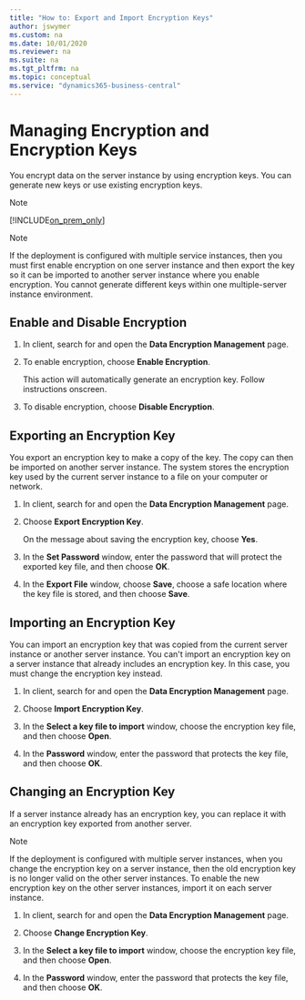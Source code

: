 ```yaml
---
title: "How to: Export and Import Encryption Keys"
author: jswymer
ms.custom: na
ms.date: 10/01/2020
ms.reviewer: na
ms.suite: na
ms.tgt_pltfrm: na
ms.topic: conceptual
ms.service: "dynamics365-business-central"
---
```


# Managing Encryption and Encryption Keys

You encrypt data on the server instance by using encryption keys. You can generate new keys or use existing encryption keys.  

> [!NOTE]
> [!INCLUDE[on_prem_only](../developer/includes/on_prem_only.md)]

> [!NOTE]  
>  If the deployment is configured with multiple service instances, then you must first enable encryption on one server instance and then export the key so it can be imported to another server instance where you enable encryption. You cannot generate different keys within one multiple-server instance environment.  

## <a name="encryption"></a> Enable and Disable Encryption

1.  In client, search for and open the **Data Encryption Management** page.

2.  To enable encryption, choose **Enable Encryption**.

    This action will automatically generate an encryption key. Follow instructions onscreen.  

2.  To disable encryption, choose **Disable Encryption**.  

## Exporting an Encryption Key
  
 You export an encryption key to make a copy of the key. The copy can then be imported on another server instance. The system stores the encryption key used by the current server instance to a file on your computer or network.  

1.  In client, search for and open the **Data Encryption Management** page.   

2.  Choose **Export Encryption Key**.  

     On the message about saving the encryption key, choose **Yes**.  

3.  In the **Set Password** window, enter the password that will protect the exported key file, and then choose **OK**.  

4.  In the **Export File** window, choose **Save**, choose a safe location where the key file is stored, and then choose **Save**.  

## Importing an Encryption Key
  
You can import an encryption key that was copied from the current server instance or another server instance. You can't import an encryption key on a server instance that already includes an encryption key. In this case, you must change the encryption key instead.  

1.  In client, search for and open the **Data Encryption Management** page.

2.  Choose **Import Encryption Key**.  

3.  In the **Select a key file to import** window, choose the encryption key file, and then choose **Open**.  

4.  In the **Password** window, enter the password that protects the key file, and then choose **OK**.  

## Changing an Encryption Key  

If a server instance already has an encryption key, you can replace it with an encryption key exported from another server.  

> [!NOTE]  
>  If the deployment is configured with multiple server instances, when you change the encryption key on a server instance, then the old encryption key is no longer valid on the other server instances. To enable the new encryption key on the other server instances, import it on each server instance.  


1.  In client, search for and open the **Data Encryption Management** page.

2.  Choose **Change Encryption Key**.  

3.  In the **Select a key file to import** window, choose the encryption key file, and then choose **Open**.  

4.  In the **Password** window, enter the password that protects the key file, and then choose **OK**.  